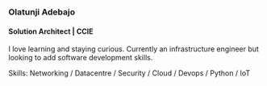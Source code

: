 ###  Olatunji Adebajo
#### Solution Architect | CCIE
I love learning and staying curious. Currently an infrastructure engineer but looking to add software development skills.

Skills: Networking / Datacentre / Security / Cloud / Devops / Python / IoT











